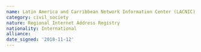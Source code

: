 ```yaml
---
name: Latin America and Carribbean Network Information Center (LACNIC)
category: civil_society
nature: Regional Internet Address Registry
nationality: International
alliance: 
date_signed: '2018-11-12'
---
```

    